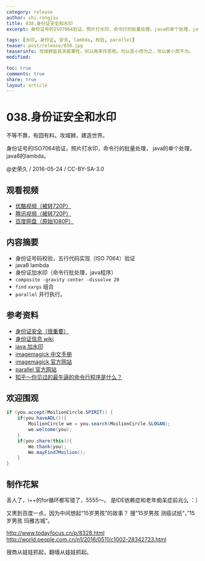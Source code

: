 ```yaml
---
category: release
author: shi.rongjiu
title: 038.身份证安全和水印
excerpt: 身份证号的ISO7064验证，照片打水印，命令行的批量处理，java的单个处理，java8的lambda。

tags: [水印, 身份证, 安全, lambda, 校验, parallel]
teaser: post/release/038.jpg
teaserinfo: 攻城狮皆具天赋秉性，何以用来作恶呢。勿以恶小而为之，勿以善小而不为。
modified: 

toc: true
comments: true
share: true
layout: article
---
```


# 038.身份证安全和水印

不等不靠，有囧有料。攻城狮，建造世界。  

身份证号的ISO7064验证，照片打水印，命令行的批量处理，
java的单个处理，java8的lambda。

@史荣久 / 2016-05-24 / CC-BY-SA-3.0  

## 观看视频

  * [优酷视频（被转720P）](http://v.youku.com/v_show/id_XMTU4MTgzOTU3Mg==.html)
  * [腾讯视频（被转720P）](http://v.qq.com/page/p/8/v/p0301q3oq8v.html)
  * [百度网盘（原始1080P）](http://pan.baidu.com/share/link?shareid=3935315343&uk=1380913564&fid=1027321845345256)

## 内容摘要

  * 身份证号码校验，五行代码实现（ISO 7064）验证
  * java8 lambda
  * 身份证加水印（命令行批处理，java程序）
  * `composite -gravity center -dissolve 20 `
  * `find` `xargs` 组合
  * `parallel` 并行执行。

## 参考资料

  * [身份证安全（很重要）](http://jingyan.baidu.com/album/91f5db1b33fe8c1c7f05e3f4.html)
  * [身份证信息 wiki](https://en.wikipedia.org/wiki/Resident_Identity_Card)
  * [java 加水印](http://www.cnblogs.com/XL-Liang/archive/2011/12/14/2287566.html)
  * [imagemagick 中文手册](http://www.pooy.net/imagemagick-chinese-manual.html)
  * [imagemagick 官方网站](http://www.imagemagick.org/script/index.php)
  * [parallel 官方网站](http://www.gnu.org/software/parallel/parallel_tutorial.html)
  * [知乎～你见过的最牛逼的命令行程序是什么？](https://www.zhihu.com/question/29257300)

## 欢迎围观

``` java
if (you.accept(MoilionCircle.SPIRIT)) {
    if(you.haveADL()){
        MoilionCircle we = you.search(MoilionCircle.SLOGAN);
        we.welcome(you);
    }
    if(you.share(this)){
        We.thank(you);
        We.mayFind7Moilion();
    }
}
```

## 制作花絮

丢人了，i++的for循环都写错了，5555～。
是IDE依赖症和老年痴呆症前兆么 ：）


又黑到百度一点，因为中间想起“15岁男孩”的故事？
搜"15岁男孩 测癌试纸“，”15岁男孩 玛雅古城“。

http://www.todayfocus.cn/p/8328.html
http://world.people.com.cn/n1/2016/0511/c1002-28342723.html

搜商从娃娃抓起，翻墙从娃娃抓起。


